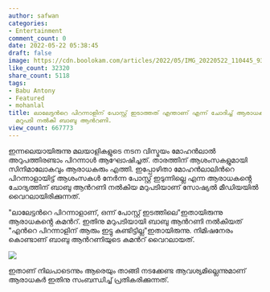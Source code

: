 ```yaml
---
author: safwan
categories:
- Entertainment
comment_count: 0
date: 2022-05-22 05:38:45
draft: false
image: https://cdn.boolokam.com/articles/2022/05/IMG_20220522_110445_932.jpg
like_count: 32320
share_count: 5118
tags:
- Babu Antony
- Featured
- mohanlal
title: ലാലേട്ടൻറെ പിറന്നാളിന് പോസ്റ്റ് ഇടാത്തത് എന്താണ് എന്ന് ചോദിച്ച് ആരാധകൻ. വായടപ്പിച്ച
  മറുപടി നൽകി ബാബു ആൻറണി.
view_count: 667773
---
```


ഇന്നലെയായിരുന്നു മലയാളികളുടെ നടന വിസ്മയം മോഹൻലാൽ അറുപത്തിരണ്ടാം പിറന്നാൾ ആഘോഷിച്ചത്. താരത്തിന് ആശംസകളുമായി സിനിമാലോകവും ആരാധകരും എത്തി. ഇപ്പോഴിതാ മോഹൻലാലിൻറെ പിറന്നാളായിട്ട് ആശംസകൾ നേർന്ന പോസ്റ്റ് ഇടുന്നില്ലെ എന്ന ആരാധകൻ്റെ ചോദ്യത്തിന് ബാബു ആൻറണി നൽകിയ മറുപടിയാണ് സോഷ്യൽ മീഡിയയിൽ വൈറലായിരിക്കുന്നത്.

"ലാലേട്ടൻറെ പിറന്നാളാണ്, ഒന്ന് പോസ്റ്റ് ഇടത്തിലെ"ഇതായിരുന്നു ആരാധകൻ്റെ കമൻറ്. ഇതിനു മറുപടിയായി ബാബു ആൻറണി നൽകിയത് "എൻറെ പിറന്നാളിന് ആരും ഇട്ടു കണ്ടിട്ടില്ല"ഇതായിരുന്നു. നിമിഷനേരം കൊണ്ടാണ് ബാബു ആൻറണിയുടെ കമൻറ് വൈറലായത്.

![](https://cdn.boolokam.com/articles/2022/05/IMG_20220522_110445_932.jpg)

ഇതാണ് നിലപാടെന്നും ആരെയും താങ്ങി നടക്കേണ്ട ആവശ്യമില്ലെന്നുമാണ് ആരാധകർ ഇതിനു സംബന്ധിച്ച് പ്രതികരിക്കുന്നത്.